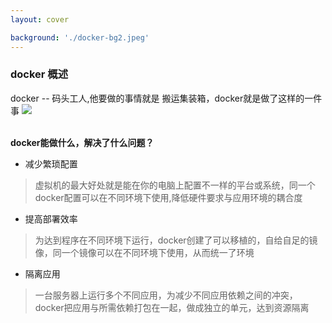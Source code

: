 ```yaml
---
layout: cover

background: './docker-bg2.jpeg'
---
```


### docker 概述

<div class="flex items-center gap-10 ">
  <gradient-text class="text-black">
    docker -- 码头工人,他要做的事情就是 搬运集装箱，docker就是做了这样的一件事
  </gradient-text>
   <Image class="w-50 absolute top-20 right-20 rounded-lg" src="./worker.png" />
</div>

<br />

<div>
  
  <div>
  
  **docker能做什么，解决了什么问题？**

  - 减少繁琐配置 
  > 虚拟机的最大好处就是能在你的电脑上配置不一样的平台或系统，同一个docker配置可以在不同环境下使用,降低硬件要求与应用环境的耦合度
  - 提高部署效率
  > 为达到程序在不同环境下运行，docker创建了可以移植的，自给自足的镜像，同一个镜像可以在不同环境下使用，从而统一了环境
  - 隔离应用
  > 一台服务器上运行多个不同应用，为减少不同应用依赖之间的冲突，docker把应用与所需依赖打包在一起，做成独立的单元，达到资源隔离

  </div>
</div>


